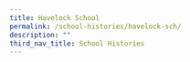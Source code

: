 ```yaml
---
title: Havelock School
permalink: /school-histories/havelock-sch/
description: ""
third_nav_title: School Histories
---
```


